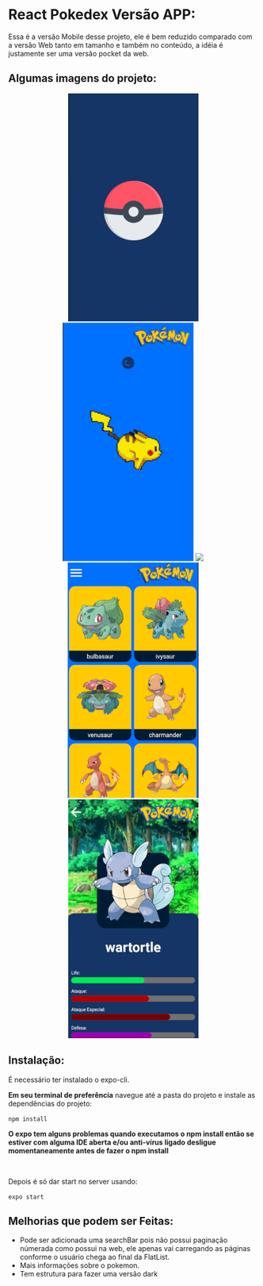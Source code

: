 # React Pokedex Versão APP:

Essa é a versão Mobile desse projeto, ele é bem reduzido comparado com a versão Web tanto em tamanho e também no conteúdo, a idéia é justamente ser uma versão pocket da web.

## Algumas imagens do projeto:

<p align="center">
  <img src="https://raw.githubusercontent.com/JohnatanAccourt/ReactPokedex/master/Mobile/assets/docs/splash.png" />
  <img src="https://raw.githubusercontent.com/JohnatanAccourt/ReactPokedex/master/Mobile/assets/docs/loading.png" />
  <img src="https://raw.githubusercontent.com/JohnatanAccourt/ReactPokedex/master/Mobile/assets/docs/drawe.png" />
  <img src="https://raw.githubusercontent.com/JohnatanAccourt/ReactPokedex/master/Mobile/assets/docs/home.png" />
  <img src="https://raw.githubusercontent.com/JohnatanAccourt/ReactPokedex/master/Mobile/assets/docs/pokemon.png" />
</p>

## Instalação:

É necessário ter instalado o expo-cli.

**Em seu terminal de preferência**
navegue até a pasta do projeto e instale as dependências do projeto:

```
npm install
```

**O expo tem alguns problemas quando executamos o npm install então se estiver com alguma IDE aberta e/ou anti-vírus ligado desligue momentaneamente antes de fazer o npm install**

</br>

Depois é só dar start no server usando:

```
expo start
```

## Melhorias que podem ser Feitas:

* Pode ser adicionada uma searchBar pois não possui paginação númerada como possui na web, ele apenas vai carregando as páginas conforme o usuário chega ao final da FlatList.
* Mais informações sobre o pokemon.
* Tem estrutura para fazer uma versão dark


